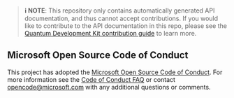 > **ℹ️ NOTE**:
> This repository only contains automatically generated API documentation, and thus cannot accept contributions.
> If you would like to contribute to the API documentation in this repo, please see the [Quantum Development Kit contribution guide](https://docs.microsoft.com/azure/quantum/contributing-docs#contributing-to-the-api-references) to learn more.

## Microsoft Open Source Code of Conduct
This project has adopted the [Microsoft Open Source Code of Conduct](https://opensource.microsoft.com/codeofconduct/).
For more information see the [Code of Conduct FAQ](https://opensource.microsoft.com/codeofconduct/faq/) or contact [opencode@microsoft.com](mailto:opencode@microsoft.com) with any additional questions or comments.